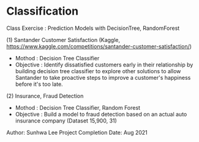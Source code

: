 # Classification
Class Exercise : Prediction Models with DecisionTree, RandomForest


(1) Santander Customer Satisfaction (Kaggle, https://www.kaggle.com/competitions/santander-customer-satisfaction/)

- Mothod : Decision Tree Classifier
- Objective :
Identify dissatisfied customers early in their relationship by building decision tree classifier to explore other solutions to allow Santander to take proactive steps to improve a customer's happiness before it's too late.


(2) Insurance, Fraud  Detection 

- Mothod : Decision Tree Classifier, Random Forest 
- Objective :
Build a model  to fraud detection based on an actual auto insurance company (Dataset 15,900, 31)







Author: Sunhwa Lee
Project Completion Date: Aug 2021
